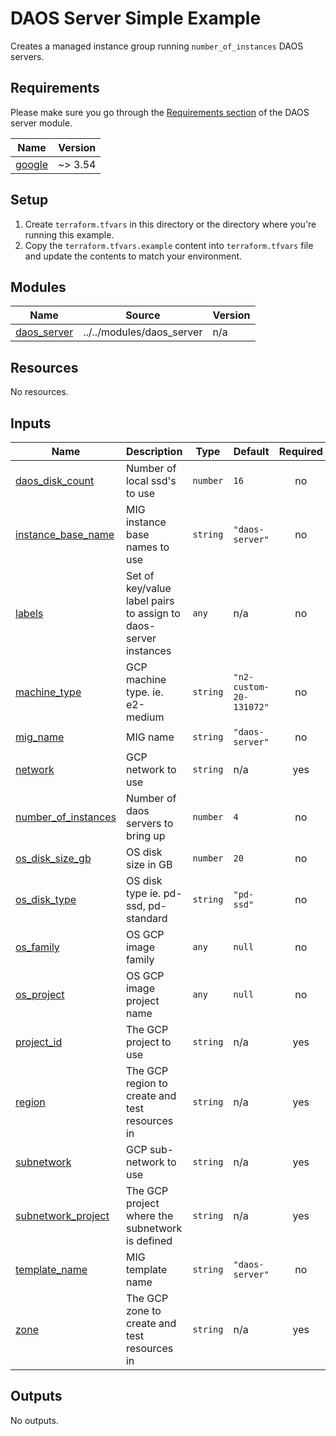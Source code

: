 # DAOS Server Simple Example

Creates a managed instance group running ```number_of_instances``` DAOS servers.

## Requirements

Please make sure you go through the [Requirements section](../../modules/daos_server/README.md) of the DAOS server module.

| Name | Version |
|------|---------|
| <a name="requirement_google"></a> [google](#requirement\_google) | ~> 3.54 |

## Setup

1. Create ```terraform.tfvars``` in this directory or the directory where you're running this example.
2. Copy the ```terraform.tfvars.example``` content into ```terraform.tfvars``` file and update the contents to match your environment.

## Modules

| Name | Source | Version |
|------|--------|---------|
| <a name="module_daos_server"></a> [daos\_server](#module\_daos\_server) | ../../modules/daos_server | n/a |

## Resources

No resources.

## Inputs

| Name | Description | Type | Default | Required |
|------|-------------|------|---------|:--------:|
| <a name="input_daos_disk_count"></a> [daos\_disk\_count](#input\_daos\_disk\_count) | Number of local ssd's to use | `number` | `16` | no |
| <a name="input_instance_base_name"></a> [instance\_base\_name](#input\_instance\_base\_name) | MIG instance base names to use | `string` | `"daos-server"` | no |
| <a name="input_labels"></a> [labels](#input\_labels) | Set of key/value label pairs to assign to daos-server instances | `any` | n/a | no |
| <a name="input_machine_type"></a> [machine\_type](#input\_machine\_type) | GCP machine type. ie. e2-medium | `string` | `"n2-custom-20-131072"` | no |
| <a name="input_mig_name"></a> [mig\_name](#input\_mig\_name) | MIG name | `string` | `"daos-server"` | no |
| <a name="input_network"></a> [network](#input\_network) | GCP network to use | `string` | n/a | yes |
| <a name="input_number_of_instances"></a> [number\_of\_instances](#input\_number\_of\_instances) | Number of daos servers to bring up | `number` | `4` | no |
| <a name="input_os_disk_size_gb"></a> [os\_disk\_size\_gb](#input\_os\_disk\_size\_gb) | OS disk size in GB | `number` | `20` | no |
| <a name="input_os_disk_type"></a> [os\_disk\_type](#input\_os\_disk\_type) | OS disk type ie. pd-ssd, pd-standard | `string` | `"pd-ssd"` | no |
| <a name="input_os_family"></a> [os\_family](#input\_os\_family) | OS GCP image family | `any` | `null` | no |
| <a name="input_os_project"></a> [os\_project](#input\_os\_project) | OS GCP image project name | `any` | `null` | no |
| <a name="input_project_id"></a> [project\_id](#input\_project\_id) | The GCP project to use | `string` | n/a | yes |
| <a name="input_region"></a> [region](#input\_region) | The GCP region to create and test resources in | `string` | n/a | yes |
| <a name="input_subnetwork"></a> [subnetwork](#input\_subnetwork) | GCP sub-network to use | `string` | n/a | yes |
| <a name="input_subnetwork_project"></a> [subnetwork\_project](#input\_subnetwork\_project) | The GCP project where the subnetwork is defined | `string` | n/a | yes |
| <a name="input_template_name"></a> [template\_name](#input\_template\_name) | MIG template name | `string` | `"daos-server"` | no |
| <a name="input_zone"></a> [zone](#input\_zone) | The GCP zone to create and test resources in | `string` | n/a | yes |

## Outputs

No outputs.
